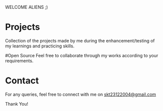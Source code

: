 WELCOME ALIENS ;)

# Projects
Collection of the projects made by me during the enhancement/testing of my learnings and practicing skills.

#Open Source
Feel free to collaborate through my works according to your requirements.

# Contact
For any queries, feel free to connect with me on skt23122004@gmail.com

Thank You!
